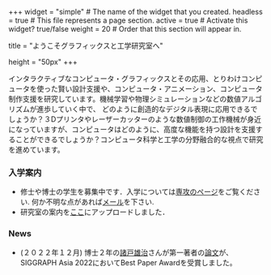 +++
widget = "simple"  # The name of the widget that you created.
headless = true  # This file represents a page section.
active = true  # Activate this widget? true/false
weight = 20  # Order that this section will appear in.

title = "ようこそグラフィックスと工学研究室へ"

height = "50px"
+++

インタラクティブなコンピュータ・グラフィックスとその応用、とりわけコンピュータを使った賢い設計支援や、コンピュータ・アニメーション、コンピュータ制作支援を研究しています。機械学習や物理シミュレーションなどの数値アルゴリズムが進歩していく中で、 どのように創造的なデジタル表現に応用できるでしょうか？３Dプリンタやレーザーカッターのような数値制御の工作機械が身近になっていますが、コンピュータはどのように、高度な機能を持つ設計を支援することができるでしょうか？コンピュータ科学と工学の分野融合的な視点で研究を進めています。


<H3>入学案内</H3>
<ul>
<li>修士や博士の学生を募集中です．入学については<a href="https://www.i.u-tokyo.ac.jp/edu/entra/index.shtml" target="_blank">専攻のページ</a>をご覧ください. 何か不明な点があれば<a href="mailto:n.umetani@gmail.com">メール</a>を下さい. </li>
<li>研究室の案内を<a href="../media/labintro2020_jp.pdf" target="_blank">ここ</a>にアップロードしました．</li>
</ul>

<H3>News</H3>
<ul>
<li>(２０２２年１２月) 博士２年の<a href="authors/moroto/">諸戸雄治</a>さんが第一著者の<a href="../en/publication/sigga22_wmatrix_median/">論文</a>が、SIGGRAPH Asia 2022においてBest Paper Awardを受賞しました。</li>
</ul>